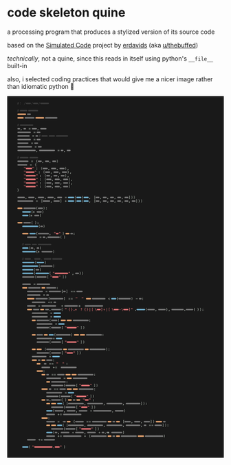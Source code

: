 # code skeleton quine

a processing program that produces a stylized version of its source code 

based on the [Simulated Code](https://github.com/erdavids/Simulated-Code) project by [erdavids](https://github.com/erdavids) (aka [u/thebuffed](https://www.reddit.com/user/thebuffed))

_technically_, not a quine, since this reads in itself using python's `__file__` built-in

also, i selected coding practices that would give me a nicer image rather than idiomatic python 🤷

![](skeleton_quine.png)

